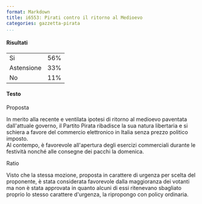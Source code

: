 ```yaml
---
format: Markdown
title: i6553: Pirati contro il ritorno al Medioevo
categories: gazzetta-pirata
...
```


#### Risultati
<table>
<tr><td>Si</td><td>56%</td></tr>
<tr><td>Astensione</td><td>33%</td></tr>
<tr><td>No</td><td>11%</td></tr>
</table>

#### Testo
Proposta

In merito alla recente e ventilata ipotesi di ritorno al medioevo paventata dall'attuale governo, il Partito Pirata ribadisce la sua natura libertaria e si schiera a favore del commercio elettronico in Italia senza prezzo politico imposto.  
Al contempo, è favorevole all'apertura degli esercizi commerciali durante le festività nonché alle consegne dei pacchi la domenica.

Ratio

Visto che la stessa mozione, proposta in carattere di urgenza per scelta del proponente, è stata considerata favorevole dalla maggioranza dei votanti ma non è stata approvata in quanto alcuni di essi ritenevano sbagliato proprio lo stesso carattere d'urgenza, la ripropongo con policy ordinaria.